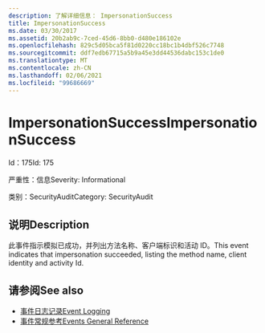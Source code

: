 ```yaml
---
description: 了解详细信息： ImpersonationSuccess
title: ImpersonationSuccess
ms.date: 03/30/2017
ms.assetid: 20b2ab9c-7ced-45d6-8bb0-d480e186102e
ms.openlocfilehash: 829c5d05bca5f81d0220cc18bc1b4dbf526c7748
ms.sourcegitcommit: ddf7edb67715a5b9a45e3dd44536dabc153c1de0
ms.translationtype: MT
ms.contentlocale: zh-CN
ms.lasthandoff: 02/06/2021
ms.locfileid: "99686669"
---
```

# <a name="impersonationsuccess"></a><span data-ttu-id="a7e0a-103">ImpersonationSuccess</span><span class="sxs-lookup"><span data-stu-id="a7e0a-103">ImpersonationSuccess</span></span>

<span data-ttu-id="a7e0a-104">Id：175</span><span class="sxs-lookup"><span data-stu-id="a7e0a-104">Id: 175</span></span>  
  
 <span data-ttu-id="a7e0a-105">严重性：信息</span><span class="sxs-lookup"><span data-stu-id="a7e0a-105">Severity: Informational</span></span>  
  
 <span data-ttu-id="a7e0a-106">类别：SecurityAudit</span><span class="sxs-lookup"><span data-stu-id="a7e0a-106">Category: SecurityAudit</span></span>  
  
## <a name="description"></a><span data-ttu-id="a7e0a-107">说明</span><span class="sxs-lookup"><span data-stu-id="a7e0a-107">Description</span></span>  

 <span data-ttu-id="a7e0a-108">此事件指示模拟已成功，并列出方法名称、客户端标识和活动 ID。</span><span class="sxs-lookup"><span data-stu-id="a7e0a-108">This event indicates that impersonation succeeded, listing the method name, client identity and activity Id.</span></span>  
  
## <a name="see-also"></a><span data-ttu-id="a7e0a-109">请参阅</span><span class="sxs-lookup"><span data-stu-id="a7e0a-109">See also</span></span>

- [<span data-ttu-id="a7e0a-110">事件日志记录</span><span class="sxs-lookup"><span data-stu-id="a7e0a-110">Event Logging</span></span>](index.md)
- [<span data-ttu-id="a7e0a-111">事件常规参考</span><span class="sxs-lookup"><span data-stu-id="a7e0a-111">Events General Reference</span></span>](events-general-reference.md)
